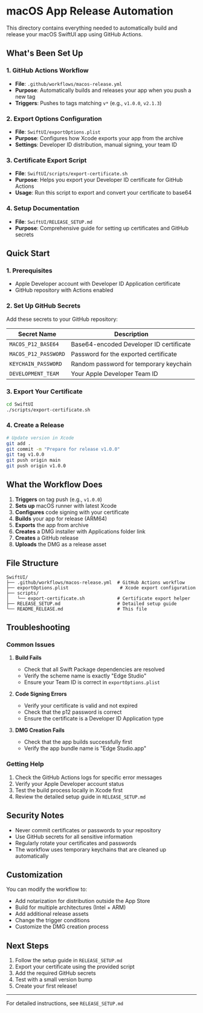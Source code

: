 # macOS App Release Automation

This directory contains everything needed to automatically build and release your macOS SwiftUI app using GitHub Actions.

## What's Been Set Up

### 1. GitHub Actions Workflow
- **File**: `.github/workflows/macos-release.yml`
- **Purpose**: Automatically builds and releases your app when you push a new tag
- **Triggers**: Pushes to tags matching `v*` (e.g., `v1.0.0`, `v2.1.3`)

### 2. Export Options Configuration
- **File**: `SwiftUI/exportOptions.plist`
- **Purpose**: Configures how Xcode exports your app from the archive
- **Settings**: Developer ID distribution, manual signing, your team ID

### 3. Certificate Export Script
- **File**: `SwiftUI/scripts/export-certificate.sh`
- **Purpose**: Helps you export your Developer ID certificate for GitHub Actions
- **Usage**: Run this script to export and convert your certificate to base64

### 4. Setup Documentation
- **File**: `SwiftUI/RELEASE_SETUP.md`
- **Purpose**: Comprehensive guide for setting up certificates and GitHub secrets

## Quick Start

### 1. Prerequisites
- Apple Developer account with Developer ID Application certificate
- GitHub repository with Actions enabled

### 2. Set Up GitHub Secrets
Add these secrets to your GitHub repository:

| Secret Name | Description |
|-------------|-------------|
| `MACOS_P12_BASE64` | Base64-encoded Developer ID certificate |
| `MACOS_P12_PASSWORD` | Password for the exported certificate |
| `KEYCHAIN_PASSWORD` | Random password for temporary keychain |
| `DEVELOPMENT_TEAM` | Your Apple Developer Team ID |

### 3. Export Your Certificate
```bash
cd SwiftUI
./scripts/export-certificate.sh
```

### 4. Create a Release
```bash
# Update version in Xcode
git add .
git commit -m "Prepare for release v1.0.0"
git tag v1.0.0
git push origin main
git push origin v1.0.0
```

## What the Workflow Does

1. **Triggers** on tag push (e.g., `v1.0.0`)
2. **Sets up** macOS runner with latest Xcode
3. **Configures** code signing with your certificate
4. **Builds** your app for release (ARM64)
5. **Exports** the app from archive
6. **Creates** a DMG installer with Applications folder link
7. **Creates** a GitHub release
8. **Uploads** the DMG as a release asset

## File Structure

```
SwiftUI/
├── .github/workflows/macos-release.yml  # GitHub Actions workflow
├── exportOptions.plist                   # Xcode export configuration
├── scripts/
│   └── export-certificate.sh            # Certificate export helper
├── RELEASE_SETUP.md                     # Detailed setup guide
└── README_RELEASE.md                    # This file
```

## Troubleshooting

### Common Issues

1. **Build Fails**
   - Check that all Swift Package dependencies are resolved
   - Verify the scheme name is exactly "Edge Studio"
   - Ensure your Team ID is correct in `exportOptions.plist`

2. **Code Signing Errors**
   - Verify your certificate is valid and not expired
   - Check that the p12 password is correct
   - Ensure the certificate is a Developer ID Application type

3. **DMG Creation Fails**
   - Check that the app builds successfully first
   - Verify the app bundle name is "Edge Studio.app"

### Getting Help

1. Check the GitHub Actions logs for specific error messages
2. Verify your Apple Developer account status
3. Test the build process locally in Xcode first
4. Review the detailed setup guide in `RELEASE_SETUP.md`

## Security Notes

- Never commit certificates or passwords to your repository
- Use GitHub secrets for all sensitive information
- Regularly rotate your certificates and passwords
- The workflow uses temporary keychains that are cleaned up automatically

## Customization

You can modify the workflow to:
- Add notarization for distribution outside the App Store
- Build for multiple architectures (Intel + ARM)
- Add additional release assets
- Change the trigger conditions
- Customize the DMG creation process

## Next Steps

1. Follow the setup guide in `RELEASE_SETUP.md`
2. Export your certificate using the provided script
3. Add the required GitHub secrets
4. Test with a small version bump
5. Create your first release!

---

For detailed instructions, see `RELEASE_SETUP.md` 